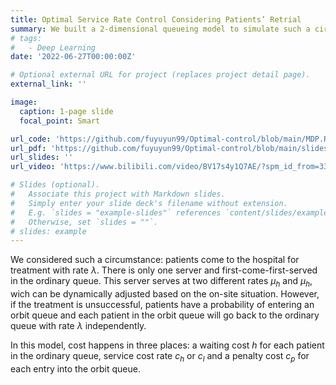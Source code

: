 ```yaml
---
title: Optimal Service Rate Control Considering Patients’ Retrial
summary: We built a 2-dimensional queueing model to simulate such a circumstance, after treatment at the hospital, there is a certain probability that the patient will go back to the hospital for treatment. Under the long-run cost, we investigated how to optimally control the service rate of the hospital to minimize the overall cost.
# tags:
#   - Deep Learning
date: '2022-06-27T00:00:00Z'

# Optional external URL for project (replaces project detail page).
external_link: ''

image:
  caption: 1-page slide
  focal_point: Smart

url_code: 'https://github.com/fuyuyun99/Optimal-control/blob/main/MDP.Rmd'
url_pdf: 'https://github.com/fuyuyun99/Optimal-control/blob/main/slides(in%20Chinese).pdf'
url_slides: ''
url_video: 'https://www.bilibili.com/video/BV17s4y1Q7AE/?spm_id_from=333.999.0.0&vd_source=d41be1ecc37e7751c802a57b1f9793cd'

# Slides (optional).
#   Associate this project with Markdown slides.
#   Simply enter your slide deck's filename without extension.
#   E.g. `slides = "example-slides"` references `content/slides/example-slides.md`.
#   Otherwise, set `slides = ""`.
# slides: example
---
```

We considered such a circumstance: patients come to the hospital for treatment with rate $\lambda$. There is only one server and first-come-first-served in the ordinary queue. This server serves at two different rates $\mu_h$ and $\mu_h$, wich can be dynamically adjusted based on the on-site situation. However, if the treatment is unsuccessful, patients have a probability of entering an orbit queue and each patient in the orbit queue will go back to the ordinary queue with rate $\lambda$ independently. 

In this model, cost happens in three places: a waiting cost $h$ for each patient in the ordinary queue, service cost rate $c_h$ or $c_l$ and a penalty cost $c_p$ for each entry into the orbit queue. 














